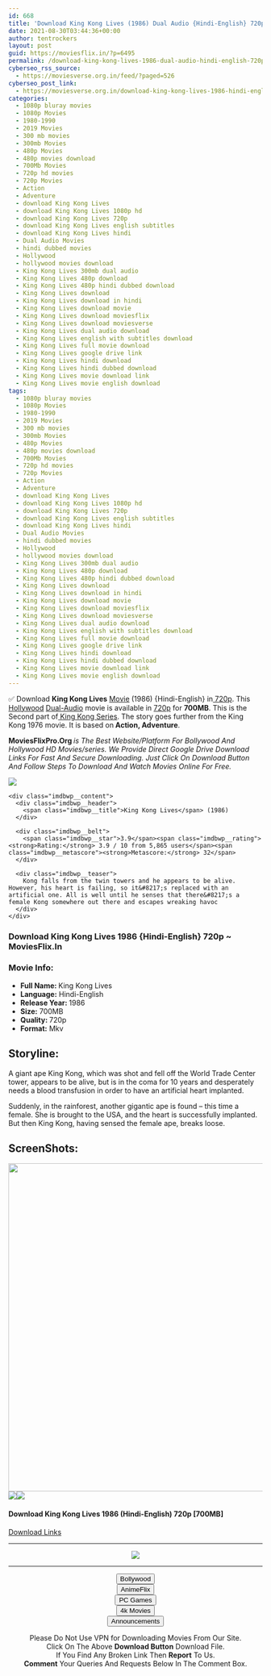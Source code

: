 ```yaml
---
id: 668
title: 'Download King Kong Lives (1986) Dual Audio {Hindi-English} 720p [700MB]'
date: 2021-08-30T03:44:36+00:00
author: tentrockers
layout: post
guid: https://moviesflix.in/?p=6495
permalink: /download-king-kong-lives-1986-dual-audio-hindi-english-720p-700mb/
cyberseo_rss_source:
  - https://moviesverse.org.in/feed/?paged=526
cyberseo_post_link:
  - https://moviesverse.org.in/download-king-kong-lives-1986-hindi-english-720p/
categories:
  - 1080p bluray movies
  - 1080p Movies
  - 1980-1990
  - 2019 Movies
  - 300 mb movies
  - 300mb Movies
  - 480p Movies
  - 480p movies download
  - 700Mb Movies
  - 720p hd movies
  - 720p Movies
  - Action
  - Adventure
  - download King Kong Lives
  - download King Kong Lives 1080p hd
  - download King Kong Lives 720p
  - download King Kong Lives english subtitles
  - download King Kong Lives hindi
  - Dual Audio Movies
  - hindi dubbed movies
  - Hollywood
  - hollywood movies download
  - King Kong Lives 300mb dual audio
  - King Kong Lives 480p download
  - King Kong Lives 480p hindi dubbed download
  - King Kong Lives download
  - King Kong Lives download in hindi
  - King Kong Lives download movie
  - King Kong Lives download moviesflix
  - King Kong Lives download moviesverse
  - King Kong Lives dual audio download
  - King Kong Lives english with subtitles download
  - King Kong Lives full movie download
  - King Kong Lives google drive link
  - King Kong Lives hindi download
  - King Kong Lives hindi dubbed download
  - King Kong Lives movie download link
  - King Kong Lives movie english download
tags:
  - 1080p bluray movies
  - 1080p Movies
  - 1980-1990
  - 2019 Movies
  - 300 mb movies
  - 300mb Movies
  - 480p Movies
  - 480p movies download
  - 700Mb Movies
  - 720p hd movies
  - 720p Movies
  - Action
  - Adventure
  - download King Kong Lives
  - download King Kong Lives 1080p hd
  - download King Kong Lives 720p
  - download King Kong Lives english subtitles
  - download King Kong Lives hindi
  - Dual Audio Movies
  - hindi dubbed movies
  - Hollywood
  - hollywood movies download
  - King Kong Lives 300mb dual audio
  - King Kong Lives 480p download
  - King Kong Lives 480p hindi dubbed download
  - King Kong Lives download
  - King Kong Lives download in hindi
  - King Kong Lives download movie
  - King Kong Lives download moviesflix
  - King Kong Lives download moviesverse
  - King Kong Lives dual audio download
  - King Kong Lives english with subtitles download
  - King Kong Lives full movie download
  - King Kong Lives google drive link
  - King Kong Lives hindi download
  - King Kong Lives hindi dubbed download
  - King Kong Lives movie download link
  - King Kong Lives movie english download
---
```

<div class="thecontent clearfix">
  <p>
    ✅&nbsp;Download&nbsp;<strong>King Kong Lives</strong> <a href="https://moviesverse.org.in/category/latest-released/" data-wpel-link="internal">Movie</a> (1986) {Hindi-English} in<a href="https://moviesverse.org.in/category/movies-by-quality/720p-movies/" data-wpel-link="internal"> 720p</a>. This <a href="https://moviesverse.org.in/category/movies/hollywood/" data-wpel-link="internal">Hollywood</a> <a href="https://moviesverse.org.in/category/movies/hollywood/dual-audio-movies/" data-wpel-link="internal">Dual-Audio</a> movie is available in <a href="https://moviesverse.org.in/category/movies-by-quality/720p-movies/" data-wpel-link="internal">720p</a> for <strong>700M</strong><strong>B</strong>. This is the Second part of<a href="https://moviesverse.org.in/download-king-kong-1976-hindi-english-720p-1gb" data-wpel-link="internal"> King Kong&nbsp;Series</a>. The story goes further from the King Kong 1976 movie. It is based on<strong> Action, Adventure</strong>.
  </p>
  
  <p>
    <strong><span><span>MoviesFlixPro.Org</span>&nbsp;</span></strong><em>is The Best Website/Platform For Bollywood And Hollywood HD Movies/series. We Provide Direct Google Drive Download Links For Fast And Secure Downloading. Just Click On Download Button And Follow Steps To&nbsp;Download And Watch Movies Online For Free.</em>
  </p>
  
  <div class="imdbwp imdbwp--movie dark">
    <div class="imdbwp__thumb">
      <a class="imdbwp__link" target="_blank" title="King Kong Lives" href="https://www.imdb.com/title/tt0091344/" rel="nofollow external noopener noreferrer" data-wpel-link="external"><img class="imdbwp__img" src="https://m.media-amazon.com/images/M/MV5BNzAxNTQyMzYtMTg5Zi00OTA1LWEwYjEtNjg3ZmJhOWZiMzk3XkEyXkFqcGdeQXVyMTQ2MjQyNDc@._V1_SX300.jpg" /></a>
    </div>
    
    <div class="imdbwp__content">
      <div class="imdbwp__header">
        <span class="imdbwp__title">King Kong Lives</span> (1986)
      </div>
      
      <div class="imdbwp__belt">
        <span class="imdbwp__star">3.9</span><span class="imdbwp__rating"><strong>Rating:</strong> 3.9 / 10 from 5,865 users</span><span class="imdbwp__metascore"><strong>Metascore:</strong> 32</span>
      </div>
      
      <div class="imdbwp__teaser">
        Kong falls from the twin towers and he appears to be alive. However, his heart is failing, so it&#8217;s replaced with an artificial one. All is well until he senses that there&#8217;s a female Kong somewhere out there and escapes wreaking havoc
      </div>
    </div>
  </div>
  
  <h3>
    <span>Download <strong>King Kong Lives 1986</strong>&nbsp;{Hindi-English} 720p ~ MoviesFlix.In</span>
  </h3>
  
  <h3>
    <span><span>Movie Info:&nbsp;</span></span>
  </h3>
  
  <ul>
    <li>
      <strong>Full Name:&nbsp;</strong>King Kong Lives
    </li>
    <li>
      <strong>Language:</strong>&nbsp;Hindi-English
    </li>
    <li>
      <strong>Release Year:&nbsp;</strong>1986
    </li>
    <li>
      <strong>Size:</strong>&nbsp;700MB
    </li>
    <li>
      <strong>Quality:&nbsp;</strong>720p
    </li>
    <li>
      <strong>Format:</strong> Mkv
    </li>
  </ul>
  
  <h2>
    <span>Storyline:</span>
  </h2>
  
  <p>
    A giant ape King Kong, which was shot and fell off the World Trade Center tower, appears to be alive, but is in the coma for 10 years and desperately needs a blood transfusion in order to have an artificial heart implanted.
  </p>
  
  <p>
    Suddenly, in the rainforest, another gigantic ape is found – this time a female. She is brought to the USA, and the heart is successfully implanted. But then King Kong, having sensed the female ape, breaks loose.
  </p>
  
  <h2>
    <span><span>ScreenShots:</span></span>
  </h2>
  
  <p>
    <img loading="lazy" class="aligncenter" src="https://i.imgur.com/fj6epMT.jpg" width="1164" height="651" /><img class="aligncenter" src="https://i.imgur.com/uPo6mij.png" /><img class="aligncenter" src="https://i.imgur.com/KRdVtlS.jpg" />
  </p>
  
  <h4>
    <span>Download King Kong Lives 1986 (Hindi-English) 720p</span><span>&nbsp;</span><span>[700MB]</span>
  </h4>
  
  <p>
    <a class="maxbutton-1 maxbutton maxbutton-download-links" target="_blank" rel="noopener nofollow external noreferrer" href="https://links.mflixblog.xyz/archives/2467" data-wpel-link="external"><span class="mb-text">Download Links</span></a>
  </p>
</div>

<center>
  </p> 
  
  <hr />
  
  <p>
    <a href="http://gdrivepro.xyz/join.php" data-wpel-link="external" target="_blank" rel="nofollow external noopener noreferrer"><img src="https://i.imgur.com/FhMdWdW.png" /></a>
  </p>
  
  <hr />
  
  <p>
    <a href="https://dogemovies.xyz" target="_blank" data-wpel-link="external" rel="nofollow external noopener noreferrer"><button class="button button5">Bollywood</button></a><br /> <a href="https://animeflix.in" target="_blank" data-wpel-link="external" rel="nofollow external noopener noreferrer"><button class="button button5">AnimeFlix</button></a><br /> <a href="https://gamesflix.net/" target="_blank" data-wpel-link="external" rel="nofollow external noopener noreferrer"><button class="button button5">PC Games</button></a><br /> <a href="https://uhdmovies.in" target="_blank" data-wpel-link="external" rel="nofollow external noopener noreferrer"><button class="button button5">4k Movies</button></a><br /> <a href="https://moviesverse.org.in/announcements/" target="_blank" data-wpel-link="internal" rel="noopener"><button class="button button5">Announcements</button></a>
  </p>
  
  <div class="alert alert-danger">
    Please Do Not Use VPN for Downloading Movies From Our Site.
  </div>
  
  <div class="alert alert-success">
    Click On The Above <strong>Download Button</strong> Download File.
  </div>
  
  <div class="alert alert-warning">
    If You Find Any Broken Link Then <strong>Report</strong> To Us.
  </div>
  
  <div class="alert alert-info">
    <strong>Comment</strong> Your Queries And Requests Below In The Comment Box.
  </div>
  
  <p>
    </center>
  </p>